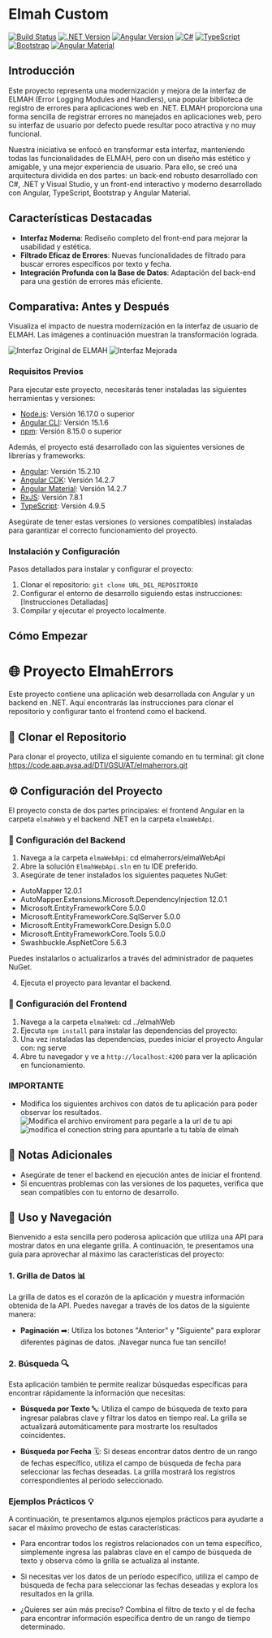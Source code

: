 # Elmah Custom

[![Build Status](https://img.shields.io/badge/build-passing-brightgreen)](URL_DEL_ESTADO_DE_COMPILACIÓN)
[![.NET Version](https://img.shields.io/badge/.NET-Versión_Usada-blue.svg)](https://dotnet.microsoft.com/es-es/)
[![Angular Version](https://img.shields.io/badge/Angular-Versión_Usada-red.svg)](https://angular.io/)
[![C#](https://img.shields.io/badge/C%23-Usado-green.svg)](URL_A_C#)
[![TypeScript](https://img.shields.io/badge/TypeScript-Usado-blue.svg)](https://www.typescriptlang.org/)
[![Bootstrap](https://img.shields.io/badge/Bootstrap-Usado-purple.svg)](https://getbootstrap.com/)
[![Angular Material](https://img.shields.io/badge/Angular_Material-Usado-blue.svg)](https://material.angular.io/)

## Introducción

Este proyecto representa una modernización y mejora de la interfaz de ELMAH (Error Logging Modules and Handlers), una popular biblioteca de registro de errores para aplicaciones web en .NET. ELMAH proporciona una forma sencilla de registrar errores no manejados en aplicaciones web, pero su interfaz de usuario por defecto puede resultar poco atractiva y no muy funcional.

Nuestra iniciativa se enfocó en transformar esta interfaz, manteniendo todas las funcionalidades de ELMAH, pero con un diseño más estético y amigable, y una mejor experiencia de usuario. Para ello, se creó una arquitectura dividida en dos partes: un back-end robusto desarrollado con C#, .NET y Visual Studio, y un front-end interactivo y moderno desarrollado con Angular, TypeScript, Bootstrap y Angular Material.

## Características Destacadas

- **Interfaz Moderna**: Rediseño completo del front-end para mejorar la usabilidad y estética.
- **Filtrado Eficaz de Errores**: Nuevas funcionalidades de filtrado para buscar errores específicos por texto y fecha.
- **Integración Profunda con la Base de Datos**: Adaptación del back-end para una gestión de errores más eficiente.

## Comparativa: Antes y Después

Visualiza el impacto de nuestra modernización en la interfaz de usuario de ELMAH. Las imágenes a continuación muestran la transformación lograda.

![Interfaz Original de ELMAH](ElmaErrores/elmahWeb/src/assets/readme-assets/elmah.png)
![Interfaz Mejorada](ElmaErrores/elmahWeb/src/assets/readme-assets/elmah-aysa.PNG)

### Requisitos Previos

Para ejecutar este proyecto, necesitarás tener instaladas las siguientes herramientas y versiones:

- [Node.js](https://nodejs.org/): Versión 16.17.0 o superior
- [Angular CLI](https://angular.io/cli): Versión 15.1.6
- [npm](https://www.npmjs.com/): Versión 8.15.0 o superior

Además, el proyecto está desarrollado con las siguientes versiones de librerías y frameworks:

- [Angular](https://angular.io/): Versión 15.2.10
- [Angular CDK](https://material.angular.io/cdk/categories): Versión 14.2.7
- [Angular Material](https://material.angular.io/): Versión 14.2.7
- [RxJS](https://rxjs.dev/): Versión 7.8.1
- [TypeScript](https://www.typescriptlang.org/): Versión 4.9.5

Asegúrate de tener estas versiones (o versiones compatibles) instaladas para garantizar el correcto funcionamiento del proyecto.


### Instalación y Configuración

Pasos detallados para instalar y configurar el proyecto:

1. Clonar el repositorio: `git clone URL_DEL_REPOSITORIO`
2. Configurar el entorno de desarrollo siguiendo estas instrucciones: [Instrucciones Detalladas]
3. Compilar y ejecutar el proyecto localmente.

## Cómo Empezar
# 🌐 Proyecto ElmahErrors

Este proyecto contiene una aplicación web desarrollada con Angular y un backend en .NET. Aquí encontrarás las instrucciones para clonar el repositorio y configurar tanto el frontend como el backend.

## 🚀 Clonar el Repositorio

Para clonar el proyecto, utiliza el siguiente comando en tu terminal:
git clone https://code.aap.aysa.ad/DTI/GSU/AT/elmaherrors.git

## ⚙️ Configuración del Proyecto

El proyecto consta de dos partes principales: el frontend Angular en la carpeta `elmahWeb` y el backend .NET en la carpeta `elmaWebApi`.

### 🔧 Configuración del Backend

1. Navega a la carpeta `elmaWebApi`: cd elmaherrors/elmaWebApi
2. Abre la solución `ElmahWebApi.sln` en tu IDE preferido.
3. Asegúrate de tener instalados los siguientes paquetes NuGet:
- AutoMapper 12.0.1
- AutoMapper.Extensions.Microsoft.DependencyInjection 12.0.1
- Microsoft.EntityFrameworkCore 5.0.0
- Microsoft.EntityFrameworkCore.SqlServer 5.0.0
- Microsoft.EntityFrameworkCore.Design 5.0.0
- Microsoft.EntityFrameworkCore.Tools 5.0.0
- Swashbuckle.AspNetCore 5.6.3

Puedes instalarlos o actualizarlos a través del administrador de paquetes NuGet.

4. Ejecuta el proyecto para levantar el backend.

### 🌟 Configuración del Frontend

1. Navega a la carpeta `elmahWeb`: cd ../elmahWeb
2. Ejecuta `npm install` para instalar las dependencias del proyecto:
3. Una vez instaladas las dependencias, puedes iniciar el proyecto Angular con: ng serve
4. Abre tu navegador y ve a `http://localhost:4200` para ver la aplicación en funcionamiento.

### IMPORTANTE
- Modifica los siguientes archivos con datos de tu aplicación para poder observar los resultados.
![Modifica el archivo enviroment para pegarle a la url de tu api](ElmaErrores/elmahWeb/src/assets/readme-assets/ApiUrl.PNG)
![modifica el conection string para apuntarle a tu tabla de elmah](ElmaErrores/elmahWeb/src/assets/readme-assets/ApiBack.PNG)

## 📝 Notas Adicionales

- Asegúrate de tener el backend en ejecución antes de iniciar el frontend.
- Si encuentras problemas con las versiones de los paquetes, verifica que sean compatibles con tu entorno de desarrollo.

## 🚀 Uso y Navegación

Bienvenido a esta sencilla pero poderosa aplicación que utiliza una API para mostrar datos en una elegante grilla. A continuación, te presentamos una guía para aprovechar al máximo las características del proyecto:

### 1. Grilla de Datos 📊

La grilla de datos es el corazón de la aplicación y muestra información obtenida de la API. Puedes navegar a través de los datos de la siguiente manera:

- **Paginación** ➡️: Utiliza los botones "Anterior" y "Siguiente" para explorar diferentes páginas de datos. ¡Navegar nunca fue tan sencillo!

### 2. Búsqueda 🔍

Esta aplicación también te permite realizar búsquedas específicas para encontrar rápidamente la información que necesitas:

- **Búsqueda por Texto** 🔤: Utiliza el campo de búsqueda de texto para ingresar palabras clave y filtrar los datos en tiempo real. La grilla se actualizará automáticamente para mostrarte los resultados coincidentes.

- **Búsqueda por Fecha** 🗓️: Si deseas encontrar datos dentro de un rango de fechas específico, utiliza el campo de búsqueda de fecha para seleccionar las fechas deseadas. La grilla mostrará los registros correspondientes al período seleccionado.

### Ejemplos Prácticos 💡

A continuación, te presentamos algunos ejemplos prácticos para ayudarte a sacar el máximo provecho de estas características:

- Para encontrar todos los registros relacionados con un tema específico, simplemente ingresa las palabras clave en el campo de búsqueda de texto y observa cómo la grilla se actualiza al instante.

- Si necesitas ver los datos de un período específico, utiliza el campo de búsqueda de fecha para seleccionar las fechas deseadas y explora los resultados en la grilla.

- ¿Quieres ser aún más preciso? Combina el filtro de texto y el de fecha para encontrar información específica dentro de un rango de tiempo determinado.







